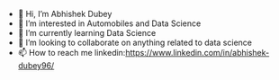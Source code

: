 - 👋 Hi, I’m Abhishek Dubey
- 👀 I’m interested in Automobiles and Data Science
- 🌱 I’m currently learning Data Science 
- 💞️ I’m looking to collaborate on anything related to data science
- 📫 How to reach me linkedin:https://www.linkedin.com/in/abhishek-dubey96/


